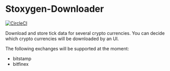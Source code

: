 # Stoxygen-Downloader
[![CircleCI](https://circleci.com/gh/hack3d/stoxygen-downloader/tree/master.svg?style=svg)](https://circleci.com/gh/hack3d/stoxygen-downloader/tree/master)

Download and store tick data for several crypto currencies. You can decide which crypto currencies will be downloaded by an UI.

The following exchanges will be supported at the moment:
- bitstamp
- bitfinex 
